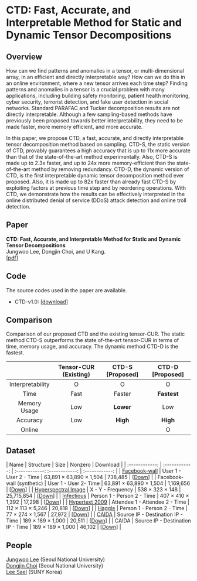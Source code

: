 # CTD: Fast, Accurate, and Interpretable Method for Static and Dynamic Tensor Decompositions

## Overview
How can we find patterns and anomalies in a tensor, or multi-dimensional array, in an efficient and directly interpretable way? How can we do this in an online environment, where a new tensor arrives each time step? Finding patterns and anomalies in a tensor is a crucial problem with many applications, including building safety monitoring, patient health monitoring, cyber security, terrorist detection, and fake user detection in social networks. Standard PARAFAC and Tucker decomposition results are not directly interpretable. Although a few sampling-based methods have previously been proposed towards better interpretability, they need to be made faster, more memory efficient, and more accurate. 

In this paper, we propose CTD, a fast, accurate, and directly interpretable tensor decomposition method based on sampling. CTD-S, the static version of CTD, provably guarantees a high accuracy that is up to 11x more accurate than that of the state-of-the-art method experimentally. Also, CTD-S is made up to 2.3x faster, and up to 24x more memory-efficient than the state-of-the-art method by removing redundancy. CTD-D, the dynamic version of CTD, is the first interpretable dynamic tensor decomposition method ever proposed. Also, it is made up to 82x faster than already fast CTD-S by exploiting factors at previous time step and by reordering operations. With CTD, we demonstrate how the results can be effectively interpreted in the online distributed denial of service (DDoS) attack detection and online troll detection.

## Paper
**CTD: Fast, Accurate, and Interpretable Method for Static and Dynamic Tensor Decompositions**  
Jungwoo Lee, Dongjin Choi, and U Kang.  
[[pdf](/paper.pdf)]

## Code
The source codes used in the paper are available. 
* CTD-v1.0: [[download](/code/)]

## Comparison
Comparison of our proposed CTD and the existing tensor-CUR. The static method CTD-S outperforms the state of-the-art tensor-CUR in terms of time, memory usage, and accuracy. The dynamic method CTD-D is the fastest. 

|  | Tensor-CUR (Existing) | **CTD-S [Proposed]** | **CTD-D [Proposed]** |
| :------------: | :------------: | :------------: | :------------: |
| Interpretability | O | O | O |
| Time | Fast | Faster | **Fastest** |
| Memory Usage | Low | **Lower** | Low |
| Accuracy | Low | **High** | **High** |
| Online | | | O |


## Dataset
| Name | Structure | Size | Nonzero | Download |
| :------------: | :------------: | :------------: :------------: | :------------: |
| [Facebook-wall](http://socialnetworks.mpi-sws.org/data-wosn2009.html) | User 1 - User 2 - Time | 63,891 &times; 63,890 &times; 1,504 | 738,485 | [[Down](/data/Facebook_wall/facebook_wall_tensor.mat)] |
| Facebook-wall (synthetic) | User 1 - User 2- Time | 63,891 &times; 63,890 &times; 1,504 | 1,169,656 | [[Down](/data/Facebook_wall/facebook_wall_tensor_synthetic.mat)] |
| [Hyperspectral Image](http://www.imageval.com/scene-database-4-faces-3-meters/) | X - Y - Frequency | 538 &times; 323 &times; 148 | 25,715,854 | [[Down](https://datalab.snu.ac.kr/data/CTD/HyperspectralImage.zip)] |
| [Infectious](http://konect.uni-koblenz.de/networks/sociopatterns-infectious) | Person 1 - Person 2 - Time | 407 &times; 410 &times; 1,392 | 17,298 | [[Down](/data/Infectious/infectious.mat)] |
| [Hypertext 2009](http://www.sociopatterns.org/datasets/hypertext-2009-dynamic-contact-network/) | Attendee 1 - Attendee 2 - Time | 112 &times; 113 &times; 5,246 | 20,818 | [[Down](/data/Hypertext_2009/hypertext_2009.mat)] |
| [Haggle](http://konect.uni-koblenz.de/networks/contact) | Person 1 - Person 2 - Time | 77 &times; 274 &times; 1,567 | 27,972 | [[Down](/data/Haggle/haggle.mat)] |
| [CAIDA](http://www.caida.org/data/CAIDA) | Source IP - Destination IP - Time | 189 &times; 189 &times; 1,000 | 20,511 | [[Down](/data/CAIDA/CAIDA_part.mat)] |
| CAIDA | Source IP - Destination IP - Time | 189 &times; 189 &times; 1,000 | 46,102 | [[Down](/data/CAIDA/CAIDA_part_synthetic.mat)] |

## People
[Jungwoo Lee](http://datalab.snu.ac.kr/~ljw9111/) (Seoul National University)  
[Dongjin Choi](http://datalab.snu.ac.kr/~skywalker5) (Seoul National University)  
[Lee Sael](http://www3.cs.stonybrook.edu/~sael/) (SUNY Korea)